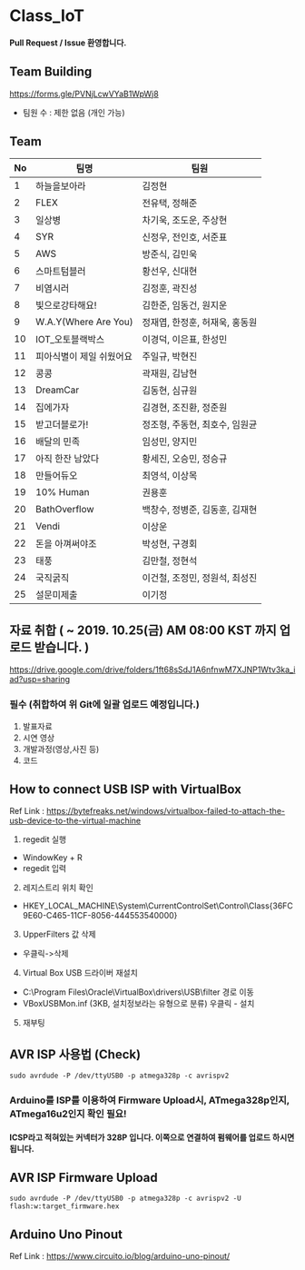 # Class_IoT

#### Pull Request / Issue 환영합니다.

## Team Building
https://forms.gle/PVNjLcwVYaB1WpWj8
- 팀원 수 : 제한 없음 (개인 가능)

## Team

|No|팀명|팀원|
|--|---------|-----------|
|1|하늘을보아라|김정현|
|2|FLEX|전유택, 정해준|
|3|일상병|차기욱, 조도운, 주상현|
|4|SYR|신정우, 전인호, 서준표|
|5|AWS|방준식, 김민욱|
|6|스마트텀블러|황선우, 신대현|
|7|비염시러|김정훈, 곽진성|
|8|빛으로강타해요!|김한준, 임동건, 원지운|
|9|W.A.Y(Where Are You)|정재엽, 한정훈, 허재욱, 홍동원|
|10|IOT_오토블랙박스|이경덕, 이은표, 한성민|
|11|피아식별이 제일 쉬웠어요|주일규, 박현진|
|12|콩콩|곽재원, 김남현|
|13|DreamCar|김동현, 심규원|
|14|집에가자|김경현, 조진환, 정준원|
|15|받고더블로가!|정조형, 주동현, 최호수, 임원균|
|16|배달의 민족|임성민, 양지민|
|17|아직 한잔 남았다|황세진, 오승민, 정승규|
|18|만들어듀오|최영석, 이상목|
|19|10% Human|권용훈|
|20|BathOverflow|백창수, 정병준, 김동훈, 김재현|
|21|Vendi|이상운|
|22|돈을 아껴써야조|박성현, 구경회|
|23|태풍|김만철, 정현석|
|24|국직굵직|이건철, 조정민, 정원석, 최성진|
|25|설문미제출|이기정|

## 자료 취합 ( ~ 2019. 10.25(금) AM 08:00 KST 까지 업로드 받습니다. )
https://drive.google.com/drive/folders/1ft68sSdJ1A6nfnwM7XJNP1Wtv3ka_iad?usp=sharing

### 필수 (취합하여 위 Git에 일괄 업로드 예정입니다.)
1. 발표자료
2. 시연 영상
3. 개발과정(영상,사진 등)
4. 코드


## How to connect USB ISP with VirtualBox

Ref Link :  https://bytefreaks.net/windows/virtualbox-failed-to-attach-the-usb-device-to-the-virtual-machine

1. regedit 실행
* WindowKey + R 
* regedit 입력

2. 레지스트리 위치 확인 
* HKEY_LOCAL_MACHINE\System\CurrentControlSet\Control\Class\{36FC9E60-C465-11CF-8056-444553540000}

3. UpperFilters 값 삭제
* 우클릭->삭제

4. Virtual Box USB 드라이버 재설치
* C:\Program Files\Oracle\VirtualBox\drivers\USB\filter 경로 이동
* VBoxUSBMon.inf (3KB, 설치정보라는 유형으로 분류) 우클릭 - 설치

5. 재부팅

## AVR ISP 사용법 (Check)
    sudo avrdude -P /dev/ttyUSB0 -p atmega328p -c avrispv2
### Arduino를 ISP를 이용하여 Firmware Upload시, ATmega328p인지, ATmega16u2인지 확인 필요!
#### ICSP라고 적혀있는 커넥터가 328P 입니다. 이쪽으로 연결하여 펌웨어를 업로드 하시면 됩니다. 
    
## AVR ISP Firmware Upload
    sudo avrdude -P /dev/ttyUSB0 -p atmega328p -c avrispv2 -U flash:w:target_firmware.hex

## Arduino Uno Pinout
Ref Link : https://www.circuito.io/blog/arduino-uno-pinout/
